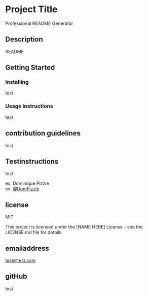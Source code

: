 # Project Title

Professional README Generator
## Description

README

## Getting Started



### Installing

test

 ### Usage instructions       
test



## contribution guidelines

test

## Testinstructions

test

ex. Dominique Pizzie  
ex. [@DomPizzie](https://twitter.com/dompizzie)

## license

MIT

This project is licensed under the [NAME HERE] License - see the LICENSE.md file for details

## emailaddress
test@test.com



## gitHub

test



